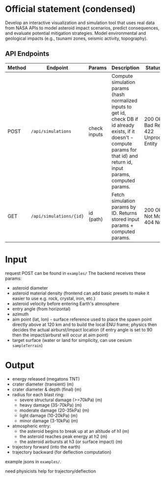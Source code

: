 # Official statement (condensed)
Develop an interactive visualization and simulation tool that uses real data from NASA APIs to model asteroid impact scenarios, predict consequences, and evaluate potential mitigation strategies. Model environmental and geological impacts (e.g., tsunami zones, seismic activity, topography).

## API Endpoints
| Method | Endpoint                | Params | Description                                                                 | Status Codes                              |
|--------|--------------------------|--------|-----------------------------------------------------------------------------|-------------------------------------------|
| POST   | `/api/simulations`         | check inputs    | Compute simulation params (hash normalized inputs to get id, check DB if id already exists, if it doesn't - compute params for that id) and return id, input params, computed params. | 200 OK; 400 Bad Request; 422 Unprocessable Entity |
| GET    | `/api/simulations/{id}`    | id (path) | Fetch simulation params by ID. Returns stored input params + computed params. | 200 OK; 304 Not Modified; 404 Not Found    |

# Input
request POST can be found in `examples/`
The backend receives these params:
- asteroid diameter
- asteroid material density (frontend can add basic presets to make it easier to use e.g. rock, crystal, iron, etc.)
- asteroid velocity before entering Earth's atmosphere
- entry angle (from horizontal)
- azimuth
- aim point (lat, lon) - surface reference used to place the spawn point directly above at 120 km and to build the local ENU frame; physics then decides the actual airburst/impact location (if entry angle is set to 90 then the impact/airburst will occur at aim point)
- target surface (water or land for simplicity, can use cesium `sampleTerrain`)

# Output
- energy released (megatons TNT) 
- crater diameter (transient) (m)
- crater diameter & depth (final) (m)
- radius for each blast ring:
  - severe structural damage (>=70kPa) (m)
  - heavy damage (35-70kPa) (m)
  - moderate damage (20-35kPa) (m)
  - light damage (10-20kPa) (m)
  - minor damage (3-10kPa) (m)
- atmospheric entry: 
  - the asteroid begins to break up at an altitude of h1 (m)
  - the asteroid reaches peak energy at h2 (m)
  - the asteroid airbursts at h3 (or surface impact) (m)
- trajectory forward (into the earth)
- trajectory backward (for deflection computation)

example jsons in `examples/`.

need physicists help for trajectory/deflection








